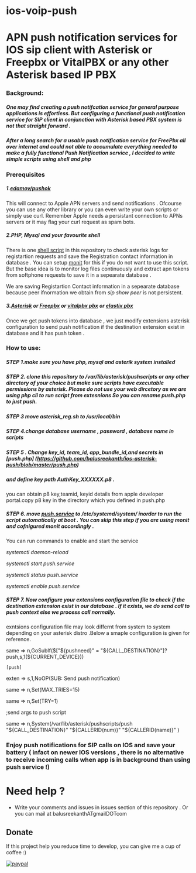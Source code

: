 # ios-voip-push
# APN push notification services for IOS sip client with Asterisk or Freepbx or VitalPBX or any other Asterisk based IP PBX

### Background:

##### One may find creating a  push notifcation service  for general purpose applications is effortless. But configuring a functional push notification service for SIP client in conjunction with Asterisk based PBX system is not that straight forward .
##### After a long search for a usable push notification service for FreePbx all over internet and could not able to accumulate everything needed to make a fully functional Push Notification service , I decided to write simple scripts using shell and php 

### Prerequisites

##### 1.[edamov/pushok](https://github.com/edamov/pushok)
This will connect to Apple APN servers and send notifications . Ofcourse you can use any other library or you can even write your own scripts or simply use curl. Remember Apple needs a persistant connection to APNs servers or it may flag your curl request as spam bots.

##### 2.PHP, Mysql and your favourite shell
There is one [shell script](https://github.com/balusreekanth/ios-asterisk-push/blob/master/asterisk_reg.sh) in this repository to check asterisk logs for registartion requests and save the Registration contact information in database .
You can setup [monit](https://github.com/arnaudsj/monit) for this if you do not want to use this script. But the base idea is to monitor log files continuously  and extract apn tokens from softphone requests to save it in a sepearate database .

We are saving Registartion Contact information in a sepearate database because peer ifnormation  we obtain from *sip show peer* is not persistent.

##### 3.[Asterisk](https://www.asterisk.org) or [Freepbx](https://www.freepbx.org) or [vitalpbx pbx](https://vitalpbx.org/en/) or [elastix pbx](https://www.elastix.org)

Once we get push tokens into database , we just modify extensions asterisk configuration to send push notification if the destination extension exist in database and it has push token .


### How to use: 

##### STEP 1.make sure you have php, mysql and asterik system installed 

##### STEP 2. clone this repository to /var/lib/asterisk/pushscripts  or any other directory of your choice but make sure scripts have executable permissions by asterisk. Please do not use your web dircetory as we are using php cli to run script from extesnions So you can rename push.php to just push.

##### STEP 3 move asterisk_reg.sh to /usr/local/bin

##### STEP 4.change  database username , password , database name in scripts

##### STEP 5 . Change key_id, team_id, app_bundle_id,and secrets in [push.php] (https://github.com/balusreekanth/ios-asterisk-push/blob/master/push.php)
##### and define key path AuthKey_XXXXXX.p8 .
 you can obtain p8 key,teamid, keyid details from apple developer portal.copy p8 key in the directory which you defined in push.php
 
##### STEP 6. move [push.service](https://github.com/balusreekanth/ios-asterisk-push/blob/master/push.service) to /etc/systemd/system/  inorder to run the script automatically at boot . You can skip this step if you are using monit and cofnigured monit accordingly .

You can run commands to enable and start the service

*systemctl daemon-reload*

*systemctl start push.service*

*systemctl status push.service*

*systemctl enable push.service*

##### STEP 7. Now configure your extensions configuration file to check if the destination extension exist in our database . If it exists, we do send call to push context else we process call normally.

exntsions configuration file may look differnt from system to system depending on your asterisk distro .Below a smaple configuration is given for reference.

  same  => n,GoSubIf($["${pushneed}" = "${CALL_DESTINATION}"]?push,s,1(${CURRENT_DEVICE}))


    [push]

   exten => s,1,NoOP(SUB: Send push notification)
   
   same => n,Set(MAX_TRIES=15)
   
   same => n,Set(TRY=1)
   
   ;send args to push script
   
   same => n,System(/var/lib/asterisk/pushscripts/push "${CALL_DESTINATION}" "${CALLERID(num)}" "${CALLERID(name)}" )


### Enjoy  push notifications for SIP calls on IOS  and save your battery  ( infact on newer IOS versions , there is no alternative to receive incoming calls when app is in background than using push service !)



# Need help ?

- Write your comments and issues in issues section of this repository . Or you can mail at balusreekanthATgmailDOTcom


## Donate

If this project help you reduce time to develop, you can give me a cup of coffee :)

[![paypal](https://www.paypalobjects.com/en_US/i/btn/btn_donateCC_LG.gif)](https://www.paypal.com/cgi-bin/webscr?cmd=_s-xclick&hosted_button_id=99YKLH5LPK5YA)






